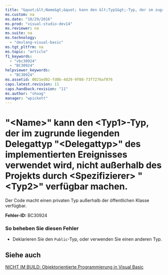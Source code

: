 ```yaml
---
title: "&quot;&lt;Name&gt;&quot; kann den &lt;Typ1&gt;-Typ, der im zugrunde liegenden Delegattyp &quot;&lt;Delegattyp&gt;&quot; des implementierten Ereignisses verwendet wird, nicht au&#223;erhalb des Projekts durch &lt;Spezifizierer&gt; &quot;&lt;Typ2&gt;&quot; verf&#252;gbar machen."
ms.custom: na
ms.date: "10/29/2016"
ms.prod: "visual-studio-dev14"
ms.reviewer: na
ms.suite: na
ms.technology: 
  - "devlang-visual-basic"
ms.tgt_pltfrm: na
ms.topic: "article"
f1_keywords: 
  - "vbc30924"
  - "BC30924"
helpviewer_keywords: 
  - "BC30924"
ms.assetid: 0021ed02-fd0b-4d29-9f08-73f7276af076
caps.latest.revision: 11
caps.handback.revision: "11"
ms.author: "shoag"
manager: "wpickett"
---
```

# &quot;&lt;Name&gt;&quot; kann den &lt;Typ1&gt;-Typ, der im zugrunde liegenden Delegattyp &quot;&lt;Delegattyp&gt;&quot; des implementierten Ereignisses verwendet wird, nicht au&#223;erhalb des Projekts durch &lt;Spezifizierer&gt; &quot;&lt;Typ2&gt;&quot; verf&#252;gbar machen.
Der Code macht einen privaten Typ außerhalb der öffentlichen Klasse verfügbar.  
  
 **Fehler\-ID:** BC30924  
  
### So beheben Sie diesen Fehler  
  
-   Deklarieren Sie den `Public`\-Typ, oder verwenden Sie einen anderen Typ.  
  
## Siehe auch  
 [NICHT IM BUILD: Objektorientierte Programmierung in Visual Basic](assetId:///691365cf-9547-4a8f-aaca-36aaf1e8911a)